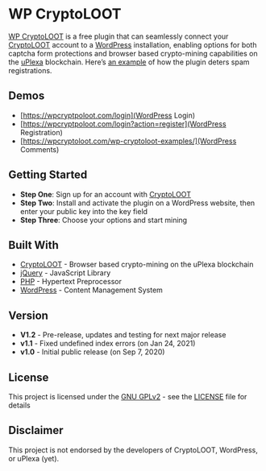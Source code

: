 # WP CryptoLOOT

[WP CryptoLOOT](https://wpcryptoloot.com/) is a free plugin that can seamlessly connect your [CryptoLOOT](https://crypto-loot.org/ref.php?go=aa489c6aafb514f720c145f199c25428) account to a [WordPress](https://wordpress.org/) installation, enabling options for both captcha form protections and browser based crypto-mining capabilities on the [uPlexa](https://uplexa.com/) blockchain. Here’s [an example](https://wpcryptoloot.com/wp-login.php?action=register) of how the plugin deters spam registrations.

## Demos

* [https://wpcryptpoloot.com/login](WordPress Login)
* [https://wpcryptpoloot.com/login?action=register](WordPress Registration)
* [https://wpcryptoloot.com/wp-cryptoloot-examples/](WordPress Comments)

## Getting Started

* **Step One**: Sign up for an account with [CryptoLOOT](https://crypto-loot.org/ref.php?go=aa489c6aafb514f720c145f199c25428)
* **Step Two**: Install and activate the plugin on a WordPress website, then enter your public key into the key field
* **Step Three**: Choose your options and start mining

## Built With

* [CryptoLOOT](https://crypto-loot.org/ref.php?go=aa489c6aafb514f720c145f199c25428) - Browser based crypto-mining on the uPlexa blockchain
* [jQuery](https://jquery.com/) - JavaScript Library
* [PHP](https://www.php.net/) - Hypertext Preprocessor
* [WordPress](https://developer.wordpress.org/) - Content Management System

## Version

* **V1.2** - Pre-release, updates and testing for next major release
* **v1.1** - Fixed undefined index errors (on Jan 24, 2021)
* **v1.0** - Initial public release (on Sep 7, 2020)

## License

This project is licensed under the [GNU GPLv2](https://www.gnu.org/licenses/old-licenses/gpl-2.0.en.html) - see the [LICENSE](LICENSE) file for details

## Disclaimer

This project is not endorsed by the developers of CryptoLOOT, WordPress, or uPlexa (yet).
